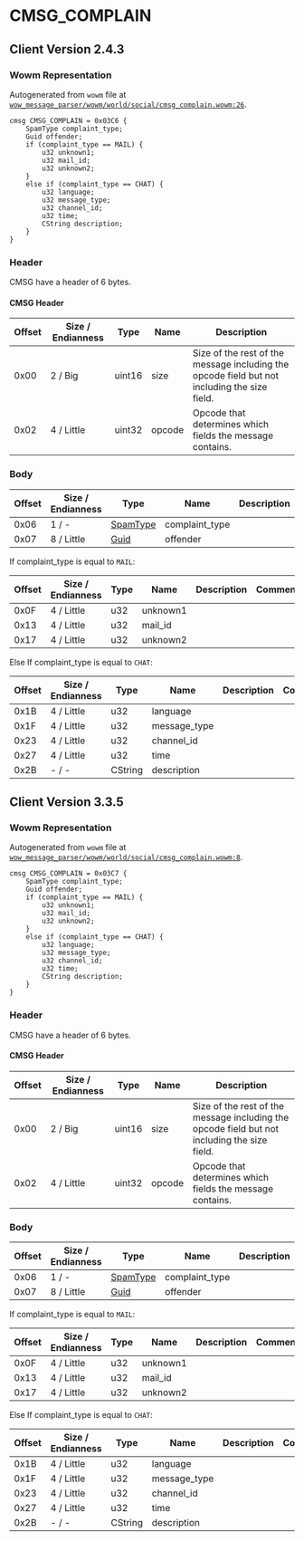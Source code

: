 # CMSG_COMPLAIN

## Client Version 2.4.3

### Wowm Representation

Autogenerated from `wowm` file at [`wow_message_parser/wowm/world/social/cmsg_complain.wowm:26`](https://github.com/gtker/wow_messages/tree/main/wow_message_parser/wowm/world/social/cmsg_complain.wowm#L26).
```rust,ignore
cmsg CMSG_COMPLAIN = 0x03C6 {
    SpamType complaint_type;
    Guid offender;
    if (complaint_type == MAIL) {
        u32 unknown1;
        u32 mail_id;
        u32 unknown2;
    }
    else if (complaint_type == CHAT) {
        u32 language;
        u32 message_type;
        u32 channel_id;
        u32 time;
        CString description;
    }
}
```
### Header

CMSG have a header of 6 bytes.

#### CMSG Header

| Offset | Size / Endianness | Type   | Name   | Description |
| ------ | ----------------- | ------ | ------ | ----------- |
| 0x00   | 2 / Big           | uint16 | size   | Size of the rest of the message including the opcode field but not including the size field.|
| 0x02   | 4 / Little        | uint32 | opcode | Opcode that determines which fields the message contains.|

### Body

| Offset | Size / Endianness | Type | Name | Description | Comment |
| ------ | ----------------- | ---- | ---- | ----------- | ------- |
| 0x06 | 1 / - | [SpamType](spamtype.md) | complaint_type |  |  |
| 0x07 | 8 / Little | [Guid](../types/packed-guid.md) | offender |  |  |

If complaint_type is equal to `MAIL`:

| Offset | Size / Endianness | Type | Name | Description | Comment |
| ------ | ----------------- | ---- | ---- | ----------- | ------- |
| 0x0F | 4 / Little | u32 | unknown1 |  |  |
| 0x13 | 4 / Little | u32 | mail_id |  |  |
| 0x17 | 4 / Little | u32 | unknown2 |  |  |

Else If complaint_type is equal to `CHAT`:

| Offset | Size / Endianness | Type | Name | Description | Comment |
| ------ | ----------------- | ---- | ---- | ----------- | ------- |
| 0x1B | 4 / Little | u32 | language |  |  |
| 0x1F | 4 / Little | u32 | message_type |  |  |
| 0x23 | 4 / Little | u32 | channel_id |  |  |
| 0x27 | 4 / Little | u32 | time |  |  |
| 0x2B | - / - | CString | description |  |  |

## Client Version 3.3.5

### Wowm Representation

Autogenerated from `wowm` file at [`wow_message_parser/wowm/world/social/cmsg_complain.wowm:8`](https://github.com/gtker/wow_messages/tree/main/wow_message_parser/wowm/world/social/cmsg_complain.wowm#L8).
```rust,ignore
cmsg CMSG_COMPLAIN = 0x03C7 {
    SpamType complaint_type;
    Guid offender;
    if (complaint_type == MAIL) {
        u32 unknown1;
        u32 mail_id;
        u32 unknown2;
    }
    else if (complaint_type == CHAT) {
        u32 language;
        u32 message_type;
        u32 channel_id;
        u32 time;
        CString description;
    }
}
```
### Header

CMSG have a header of 6 bytes.

#### CMSG Header

| Offset | Size / Endianness | Type   | Name   | Description |
| ------ | ----------------- | ------ | ------ | ----------- |
| 0x00   | 2 / Big           | uint16 | size   | Size of the rest of the message including the opcode field but not including the size field.|
| 0x02   | 4 / Little        | uint32 | opcode | Opcode that determines which fields the message contains.|

### Body

| Offset | Size / Endianness | Type | Name | Description | Comment |
| ------ | ----------------- | ---- | ---- | ----------- | ------- |
| 0x06 | 1 / - | [SpamType](spamtype.md) | complaint_type |  |  |
| 0x07 | 8 / Little | [Guid](../types/packed-guid.md) | offender |  |  |

If complaint_type is equal to `MAIL`:

| Offset | Size / Endianness | Type | Name | Description | Comment |
| ------ | ----------------- | ---- | ---- | ----------- | ------- |
| 0x0F | 4 / Little | u32 | unknown1 |  |  |
| 0x13 | 4 / Little | u32 | mail_id |  |  |
| 0x17 | 4 / Little | u32 | unknown2 |  |  |

Else If complaint_type is equal to `CHAT`:

| Offset | Size / Endianness | Type | Name | Description | Comment |
| ------ | ----------------- | ---- | ---- | ----------- | ------- |
| 0x1B | 4 / Little | u32 | language |  |  |
| 0x1F | 4 / Little | u32 | message_type |  |  |
| 0x23 | 4 / Little | u32 | channel_id |  |  |
| 0x27 | 4 / Little | u32 | time |  |  |
| 0x2B | - / - | CString | description |  |  |

